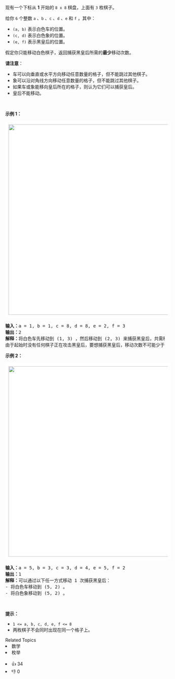 <p>现有一个下标从 <strong>1</strong> 开始的 <code>8 x 8</code> 棋盘，上面有 <code>3</code> 枚棋子。</p>

<p>给你 <code>6</code> 个整数 <code>a</code> 、<code>b</code> 、<code>c</code> 、<code>d</code> 、<code>e</code> 和 <code>f</code> ，其中：</p>

<ul> 
 <li><code>(a, b)</code> 表示白色车的位置。</li> 
 <li><code>(c, d)</code> 表示白色象的位置。</li> 
 <li><code>(e, f)</code> 表示黑皇后的位置。</li> 
</ul>

<p>假定你只能移动白色棋子，返回捕获黑皇后所需的<strong>最少</strong>移动次数。</p>

<p><strong>请注意</strong>：</p>

<ul> 
 <li>车可以向垂直或水平方向移动任意数量的格子，但不能跳过其他棋子。</li> 
 <li>象可以沿对角线方向移动任意数量的格子，但不能跳过其他棋子。</li> 
 <li>如果车或象能移向皇后所在的格子，则认为它们可以捕获皇后。</li> 
 <li>皇后不能移动。</li> 
</ul>

<p>&nbsp;</p>

<p><strong class="example">示例 1：</strong></p> 
<img alt="" src="https://assets.leetcode.com/uploads/2023/12/21/ex1.png" style="width: 600px; height: 600px; padding: 10px; background: #fff; border-radius: .5rem;" /> 
<pre>
<strong>输入：</strong>a = 1, b = 1, c = 8, d = 8, e = 2, f = 3
<strong>输出：</strong>2
<strong>解释：</strong>将白色车先移动到 (1, 3) ，然后移动到 (2, 3) 来捕获黑皇后，共需移动 2 次。
由于起始时没有任何棋子正在攻击黑皇后，要想捕获黑皇后，移动次数不可能少于 2 次。
</pre>

<p><strong class="example">示例 2：</strong></p> 
<img alt="" src="https://assets.leetcode.com/uploads/2023/12/21/ex2.png" style="width: 600px; height: 600px;padding: 10px; background: #fff; border-radius: .5rem;" /> 
<pre>
<strong>输入：</strong>a = 5, b = 3, c = 3, d = 4, e = 5, f = 2
<strong>输出：</strong>1
<strong>解释：</strong>可以通过以下任一方式移动 1 次捕获黑皇后：
- 将白色车移动到 (5, 2) 。
- 将白色象移动到 (5, 2) 。
</pre>

<p>&nbsp;</p>

<p><strong>提示：</strong></p>

<ul> 
 <li><code>1 &lt;= a, b, c, d, e, f &lt;= 8</code></li> 
 <li>两枚棋子不会同时出现在同一个格子上。</li> 
</ul>

<div><div>Related Topics</div><div><li>数学</li><li>枚举</li></div></div><br><div><li>👍 34</li><li>👎 0</li></div>
